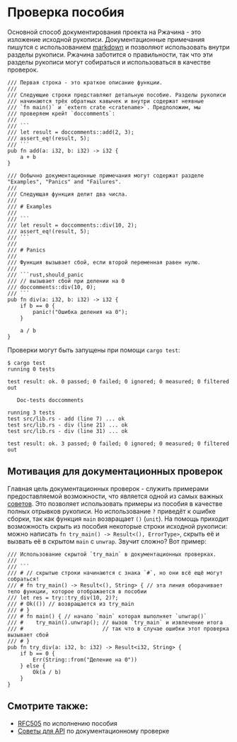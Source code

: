 # Проверка пособия

Основной способ документирования проекта на Ржачина - это 
изложение исходной рукописи. Документационные примечания 
пишутся с использованием [markdown](https://daringfireball.net/projects/markdown/) и позволяют 
использовать внутри разделы рукописи. Ржачина заботится о правильности, так 
что эти разделы рукописи могут собираться и использоваться в 
качестве проверок.

```rust,ignore
/// Первая строка - это краткое описание функции.
///
/// Следующие строки представляют детальную пособие. Разделы рукописи /// начинаются трёх обратных кавычек и внутри содержат неявные
/// `fn main()` и `extern crate <cratename>`. Предположим, мы
/// проверяем крейт `doccomments`:
///
/// ```
/// let result = doccomments::add(2, 3);
/// assert_eq!(result, 5);
/// ```
pub fn add(a: i32, b: i32) -> i32 {
    a + b
}

/// Ообычно документационные примечания могут содержат разделе "Examples", "Panics" and "Failures".
///
/// Следующая функция делит два числа.
///
/// # Examples
///
/// ```
/// let result = doccomments::div(10, 2);
/// assert_eq!(result, 5);
/// ```
///
/// # Panics
///
/// Функция вызывает сбой, если второй переменная равен нулю.
///
/// ```rust,should_panic
/// // вызывает сбой при делении на 0
/// doccomments::div(10, 0);
/// ```
pub fn div(a: i32, b: i32) -> i32 {
    if b == 0 {
        panic!("Ошибка деления на 0");
    }

    a / b
}
```

Проверки могут быть запущены при помощи `cargo test`:

```shell
$ cargo test
running 0 tests

test result: ok. 0 passed; 0 failed; 0 ignored; 0 measured; 0 filtered out

   Doc-tests doccomments

running 3 tests
test src/lib.rs - add (line 7) ... ok
test src/lib.rs - div (line 21) ... ok
test src/lib.rs - div (line 31) ... ok

test result: ok. 3 passed; 0 failed; 0 ignored; 0 measured; 0 filtered out
```

## Мотивация для документационных проверок

Главная цель документационных проверок - служить примерами 
предоставляемой возможности, что является одной из самых 
важных [советов](https://rust-lang-nursery.github.io/api-guidelines/documentation.html#examples-use--not-try-not-unwrap-c-question-mark). Это позволяет использовать примеры из пособия в качестве полных отрывков рукописи. Но использование `?` приведёт к ошибке сборки, так как функция `main` возвращает `()` 
(`unit`). На помощь приходит возможность скрыть из пособия 
некоторые строки исходной рукописи: можно написать 
`fn try_main() -> Result<(), ErrorType>`, скрыть 
её и вызвать её в скрытом `main` с 
`unwrap`. Звучит сложно? Вот пример:

```rust,ignore
/// Использование скрытой `try_main` в документационных проверках.
///
/// ```
/// # // скрытые строки начинаются с знака `#`, но они всё ещё могут собраться!
/// # fn try_main() -> Result<(), String> { // эта линия оборачивает тело функции, которое отображается в пособии
/// let res = try::try_div(10, 2)?;
/// # Ok(()) // возвращается из try_main
/// # }
/// # fn main() { // начало `main` которая выполняет `unwrap()`
/// #    try_main().unwrap(); // вызов `try_main` и извлечение итога
/// #                         // так что в случае ошибки этот проверка вызывает сбой
/// # }
pub fn try_div(a: i32, b: i32) -> Result<i32, String> {
    if b == 0 {
        Err(String::from("Деление на 0"))
    } else {
        Ok(a / b)
    }
}
```

## Смотрите также:

- [RFC505](https://github.com/rust-lang/rfcs/blob/master/text/0505-api-comment-conventions.md) по исполнению пособия
- [Советы для API](https://rust-lang-nursery.github.io/api-guidelines/documentation.html) по документационному проверке
